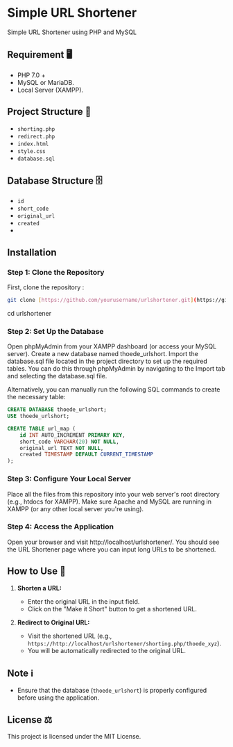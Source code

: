 # Simple URL Shortener

Simple URL Shortener using PHP and MySQL

## Requirement 🖥️

- PHP 7.0 +
- MySQL or MariaDB.
- Local Server (XAMPP).

## Project Structure 📁

- `shorting.php`
- `redirect.php`
- `index.html`
- `style.css`
- `database.sql`
  
## Database Structure 🗄️

- `id`
- `short_code`
- `original_url`
- `created`
- 
## Installation

### Step 1: Clone the Repository

First, clone the repository :
``` bash
git clone [https://github.com/yourusername/urlshortener.git](https://github.com/Thoede/URL-Shortener)
```
cd urlshortener

### Step 2: Set Up the Database
Open phpMyAdmin from your XAMPP dashboard (or access your MySQL server).
Create a new database named thoede_urlshort.
Import the database.sql file located in the project directory to set up the required tables. You can do this through phpMyAdmin by navigating to the Import tab and selecting the database.sql file.

Alternatively, you can manually run the following SQL commands to create the necessary table:
```sql
CREATE DATABASE thoede_urlshort;
USE thoede_urlshort;

CREATE TABLE url_map (
    id INT AUTO_INCREMENT PRIMARY KEY,
    short_code VARCHAR(20) NOT NULL,
    original_url TEXT NOT NULL,
    created TIMESTAMP DEFAULT CURRENT_TIMESTAMP
);
```
### Step 3: Configure Your Local Server
Place all the files from this repository into your web server's root directory (e.g., htdocs for XAMPP).
Make sure Apache and MySQL are running in XAMPP (or any other local server you're using).

### Step 4: Access the Application
Open your browser and visit http://localhost/urlshortener/.
You should see the URL Shortener page where you can input long URLs to be shortened.

## How to Use 📑

1. **Shorten a URL:**
   - Enter the original URL in the input field.
   - Click on the "Make it Short" button to get a shortened URL.

2. **Redirect to Original URL:**
   - Visit the shortened URL (e.g., `https://http://localhost/urlshortener/shorting.php/thoede_xyz`).
   - You will be automatically redirected to the original URL.


## Note ℹ️
- Ensure that the database (`thoede_urlshort`) is properly configured before using the application.

## License ⚖️ 

This project is licensed under the MIT License.
